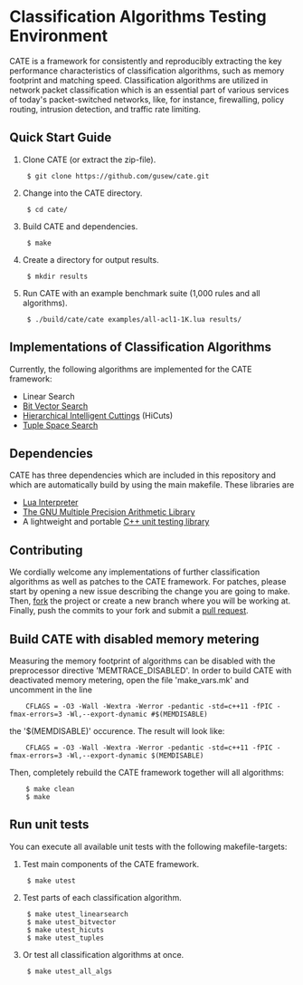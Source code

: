 # Classification Algorithms Testing Environment
CATE is a framework for consistently and reproducibly extracting the key performance characteristics of classification algorithms, such as memory footprint and matching speed. Classification algorithms are utilized in network packet classification which is an essential part of various services of today's packet-switched networks, like, for instance, firewalling, policy routing, intrusion detection, and traffic rate limiting.

## Quick Start Guide
1. Clone CATE (or extract the zip-file).

        $ git clone https://github.com/gusew/cate.git
  
2. Change into the CATE directory.

        $ cd cate/
  
3. Build CATE and dependencies.

        $ make
  
4. Create a directory for output results.

        $ mkdir results 
  
5. Run CATE with an example benchmark suite (1,000 rules and all algorithms).

        $ ./build/cate/cate examples/all-acl1-1K.lua results/


## Implementations of Classification Algorithms
Currently, the following algorithms are implemented for the CATE framework:
* Linear Search
* [Bit Vector Search](http://conferences.sigcomm.org/sigcomm/1998/tp/paper17.pdf)
* [Hierarchical Intelligent Cuttings](http://tiny-tera.stanford.edu/~nickm/papers/HOTI_99.pdf) (HiCuts)
* [Tuple Space Search](http://cseweb.ucsd.edu/~varghese/PAPERS/Sigcomm99.pdf)


## Dependencies 
CATE has three dependencies which are included in this repository and which are automatically build by using the main makefile. These libraries are
* [Lua Interpreter](http://lua.org)
* [The GNU Multiple Precision Arithmetic Library](https://gmplib.org)
* A lightweight and portable [C++ unit testing library](http://libunittest.sourceforge.net)


## Contributing
We cordially welcome any implementations of further classification algorithms as well as patches to the CATE framework. For patches, please start by opening a new issue describing the change you are going to make. Then, [fork](https://help.github.com/articles/fork-a-repo) the project or create a new branch where you will be working at. Finally, push the commits to your fork and submit a [pull request](https://help.github.com/articles/creating-a-pull-request). 


## Build CATE with disabled memory metering
Measuring the memory footprint of algorithms can be disabled with the preprocessor directive 'MEMTRACE_DISABLED'. In order to build CATE with deactivated memory metering, open the file 'make_vars.mk' and uncomment in the line

        CFLAGS = -O3 -Wall -Wextra -Werror -pedantic -std=c++11 -fPIC -fmax-errors=3 -Wl,--export-dynamic #$(MEMDISABLE)

the '$(MEMDISABLE)' occurence. The result will look like:

        CFLAGS = -O3 -Wall -Wextra -Werror -pedantic -std=c++11 -fPIC -fmax-errors=3 -Wl,--export-dynamic $(MEMDISABLE)
        
Then, completely rebuild the CATE framework together will all algorithms:

        $ make clean
        $ make


## Run unit tests
You can execute all available unit tests with the following makefile-targets:

1. Test main components of the CATE framework.

        $ make utest
        
2. Test parts of each classification algorithm.

        $ make utest_linearsearch
        $ make utest_bitvector
        $ make utest_hicuts
        $ make utest_tuples

3. Or test all classification algorithms at once.

        $ make utest_all_algs

